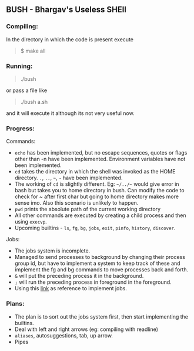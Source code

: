 ## BUSH - Bhargav's Useless SHEll

### Compiling:
In the directory in which the code is present execute
> $ make all  

### Running:
> ./bush

or pass a file like  
> ./bush a.sh

and it will execute it although its not very useful now.


### Progress:

Commands:  
- `echo` has been implemented, but no escape sequences, quotes or flags other than -n have been implemented. Environment variables have not been implemented.
- `cd` takes the directory in which the shell was invoked as the HOME directory. `.`, `..`, `~`, `-` have been implemented.
- The working of `cd` is slightly different. Eg: `~/../~` would give error in bash but takes you to home directory in bush. Can modify the code to check for ~ after first char but going to home directory makes more sense imo. Also this scenario is unlikely to happen.
- `pwd` prints the absolute path of the current working directory
- All other commands are executed by creating a child process and then using `execvp`.
- Upcoming builtins - `ls`, `fg`, `bg`, `jobs`, `exit`, `pinfo`, `history`, `discover`.

Jobs:
- The jobs system is incomplete.
- Managed to send processes to background by changing their process group id, but have to implement a system to keep track of these and implement the fg and bg commands to move processes back and forth.
- `&` will put the preceding process it in the background.
- `;` will run the preceding process in foreground in the foreground.
- Using this [link](https://spin0r.wordpress.com/2012/12/28/terminally-confused-part-seven/) as reference to implement jobs.

### Plans:  
- The plan is to sort out the jobs system first, then start implementing the builtins.
- Deal with left and right arrows (eg: compiling with readline)
- `aliases`, autosuggestions, tab, up arrow.
- Pipes